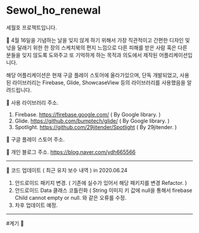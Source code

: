 # Sewol_ho_renewal
세월호 프로젝트입니다.

:ship: 4월 16일을 기념하는 날을 잊지 않게 하기 위해서 가장 직관적이고 간편한 디자인 및 넋을 달래기 위한 한 장의 스케치북의 편지 느낌으로
다른 피해를 받은 사람 혹은 다른 분들을 잊지 않도록 도와주고 또 기억하게 하는 목적과 의도에서 제작된 어플리케이션입니다. 

해당 어플리케이션은 현재 구글 플레이 스토어에 올라가있으며, 단독 개발되었고, 
사용된 라이브러리는 Firebase, Glide, ShowcaseView 등의 라이브러리를 사용했음을 알려드립니다.

:speech_balloon: 사용 라이브러리 주소.
1. Firebase. https://firebase.google.com/ ( By Google library. )
2. Glide. https://github.com/bumptech/glide/ ( By Google library. )
3. Spotlight. https://github.com/29jitender/Spotlight ( By 29jitender. )

:speech_balloon: 구글 플레이 스토어 주소.

:speech_balloon: 개인 블로그 주소.
https://blog.naver.com/ydh665566

----------------------------------------------------------------------------------------

:speech_balloon: 코드 업데이트 ( 최근 유지 보수 내역 ) in 2020.06.24

1. 안드로이드 패키지 변경. ( 기존에 실수가 있어서 해당 패키지를 변경 Refactor. )
2. 안드로이드 Data 클래스 코틀린화 ( String 이미지 키 값에 null을 통해서 firebase Child cannot empty or null. 와 같은 오류를 수정.
3. 차후 업데이트 예정.

----------------------------------------------------------------------------------------
#계기 :ship:

